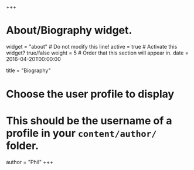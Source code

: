 +++
# About/Biography widget.
widget = "about"  # Do not modify this line!
active = true  # Activate this widget? true/false
weight = 5  # Order that this section will appear in.
date = 2016-04-20T00:00:00

title = "Biography"

# Choose the user profile to display
# This should be the username of a profile in your `content/author/` folder.
author = "Phil"
+++
